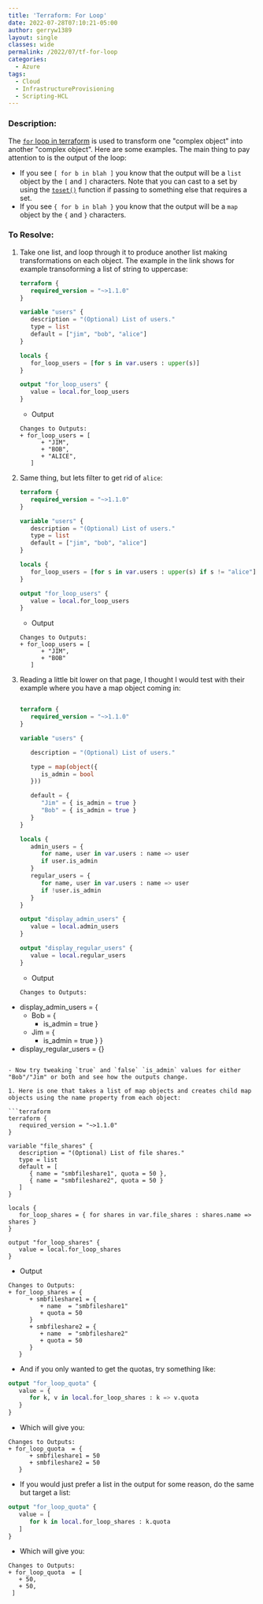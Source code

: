 ```yaml
---
title: 'Terraform: For Loop'
date: 2022-07-28T07:10:21-05:00
author: gerryw1389
layout: single
classes: wide
permalink: /2022/07/tf-for-loop
categories:
  - Azure
tags:
  - Cloud
  - InfrastructureProvisioning
  - Scripting-HCL
---
```

<!--more-->

### Description:

The [ `for` loop in terraform](https://www.terraform.io/language/expressions/for) is used to transform one "complex object" into another "complex object". Here are some examples. The main thing to pay attention to is the output of the loop:

   - If you see `[ for b in blah ]` you know that the output will be a `list` object by the `[` and `]` characters. Note that you can cast to a set by using the [`toset()`](https://www.terraform.io/language/functions/toset) function if passing to something else that requires a set.
   - If you see `{ for b in blah }` you know that the output will be a `map` object by the `{` and `}` characters.

### To Resolve:

1. Take one list, and loop through it to produce another list making transformations on each object. The example in the link shows for example transoforming a list of string to uppercase:

   ```terraform
   terraform {
      required_version = "~>1.1.0"
   }

   variable "users" {
      description = "(Optional) List of users."
      type = list
      default = ["jim", "bob", "alice"]
   }

   locals {
      for_loop_users = [for s in var.users : upper(s)]
   }

   output "for_loop_users" {
      value = local.for_loop_users
   }

   ```

   - Output

   ```escape
   Changes to Outputs:
   + for_loop_users = [
         + "JIM",
         + "BOB",
         + "ALICE",
      ]
   ```

1. Same thing, but lets filter to get rid of `alice`:

   ```terraform
   terraform {
      required_version = "~>1.1.0"
   }

   variable "users" {
      description = "(Optional) List of users."
      type = list
      default = ["jim", "bob", "alice"]
   }

   locals {
      for_loop_users = [for s in var.users : upper(s) if s != "alice"]
   }

   output "for_loop_users" {
      value = local.for_loop_users
   }

   ```

   - Output

   ```escape
   Changes to Outputs:
   + for_loop_users = [
         + "JIM",
         + "BOB"
      ]
   ```

1. Reading a little bit lower on that page, I thought I would test with their example where you have a map object coming in:

   ```terraform

   terraform {
      required_version = "~>1.1.0"
   }

   variable "users" {

      description = "(Optional) List of users."

      type = map(object({
         is_admin = bool
      }))

      default = {
         "Jim" = { is_admin = true }
         "Bob" = { is_admin = true }
      }
   }

   locals {
      admin_users = {
         for name, user in var.users : name => user
         if user.is_admin
      }
      regular_users = {
         for name, user in var.users : name => user
         if !user.is_admin
      }
   }

   output "display_admin_users" {
      value = local.admin_users
   }

   output "display_regular_users" {
      value = local.regular_users
   }
   ```

   - Output

   ```escape
   Changes to Outputs:
  + display_admin_users   = {
      + Bob = {
          + is_admin = true
        }
      + Jim = {
          + is_admin = true
        }
    }
  + display_regular_users = {}
   ```

   - Now try tweaking `true` and `false` `is_admin` values for either "Bob"/"Jim" or both and see how the outputs change.

1. Here is one that takes a list of map objects and creates child map objects using the name property from each object:

   ```terraform
   terraform {
      required_version = "~>1.1.0"
   }

   variable "file_shares" {
      description = "(Optional) List of file shares."
      type = list
      default = [
         { name = "smbfileshare1", quota = 50 },
         { name = "smbfileshare2", quota = 50 }
      ]
   }

   locals {
      for_loop_shares = { for shares in var.file_shares : shares.name => shares }
   }

   output "for_loop_shares" {
      value = local.for_loop_shares
   }

   ```

   - Output

   ```escape
   Changes to Outputs:
   + for_loop_shares = {
         + smbfileshare1 = {
            + name  = "smbfileshare1"
            + quota = 50
         }
         + smbfileshare2 = {
            + name  = "smbfileshare2"
            + quota = 50
         }
      }
   ```

   - And if you only wanted to get the quotas, try something like:

   ```terraform
   output "for_loop_quota" {
      value = {
         for k, v in local.for_loop_shares : k => v.quota
      }
   }
   ```

   - Which will give you:

   ```escape
   Changes to Outputs:
   + for_loop_quota  = {
         + smbfileshare1 = 50
         + smbfileshare2 = 50
      }
   ```

   - If you would just prefer a list in the output for some reason, do the same but target a list:

   ```terraform
   output "for_loop_quota" {
      value = [
         for k in local.for_loop_shares : k.quota
      ]
   }
   ```

   - Which will give you:

   ```escape
   Changes to Outputs:
   + for_loop_quota  = [
      + 50,
      + 50,
    ]
   ```

